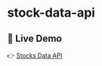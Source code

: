 # stock-data-api




## 🚀 Live Demo

👉 [Stocks Data API](https://stocks-data-api-lvsz.onrender.com/)
